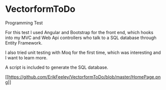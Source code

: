 # VectorformToDo
Programming Test

For this test I used Angular and Bootstrap for the front end, which hooks into my MVC and Web Api controllers who talk to a SQL database through Entity Framework.

I also tried unit testing with Moq for the first time, which was interesting and I want to learn more.

A script is included to generate the SQL database.

[[https://github.com/ErikFeeley/VectorformToDo/blob/master/HomePage.png]]